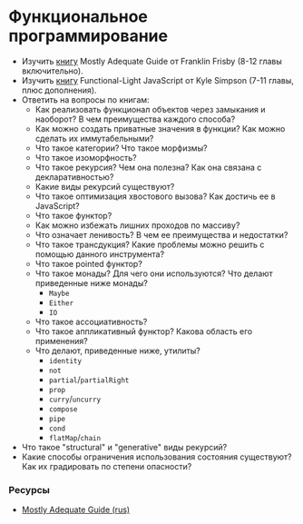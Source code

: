 # Функциональное программирование

* Изучить [книгу](https://github.com/MostlyAdequate/mostly-adequate-guide) Mostly Adequate Guide от Franklin Frisby (8-12 главы включительно).
* Изучить [книгу](https://github.com/getify/Functional-Light-JS) Functional-Light JavaScript от Kyle Simpson (7-11 главы, плюс дополнения).
* Ответить на вопросы по книгам:
  * Как реализовать функционал объектов через замыкания и наоборот? В чем преимущества каждого способа?
  * Как можно создать приватные значения в функции? Как можно сделать их иммутабельными?
  * Что такое категории? Что такое морфизмы?
  * Что такое изоморфность?
  * Что такое рекурсия? Чем она полезна? Как она связана с декларативностью?
  * Какие виды рекурсий существуют?
  * Что такое оптимизация хвостового вызова? Как достичь ее в JavaScript?
  * Что такое функтор?
  * Как можно избежать лишних проходов по массиву?
  * Что означает ленивость? В чем ее преимущества и недостатки?
  * Что такое трансдукция? Какие проблемы можно решить с помощью данного инструмента?
  * Что такое pointed функтор?
  * Что такое монады? Для чего они используются? Что делают приведенные ниже монады?
    * `Maybe`
    * `Either`
    * `IO`
  * Что такое ассоциативность?
  * Что такое аппликативный функтор? Какова область его применения?
  * Что делают, приведенные ниже, утилиты?
    * `identity`
    * `not`
    * `partial`/`partialRight`
    * `prop`
    * `curry`/`uncurry`
    * `compose`
    * `pipe`
    * `cond`
    * `flatMap`/`chain`
* Что такое "structural" и "generative" виды рекурсий?
* Какие способы ограничения использования состояния существуют? Как их градировать по степени опасности?

### Ресурсы
* [Mostly Adequate Guide (rus)](https://github.com/MostlyAdequate/mostly-adequate-guide-ru)